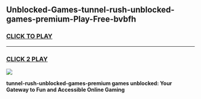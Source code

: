 
## Unblocked-Games-tunnel-rush-unblocked-games-premium-Play-Free-bvbfh
<h3>
<a href="https://premium76.site?title=tunnel-rush-unblocked-games-premium&ref=09A">CLICK TO PLAY</a></h3>
<hr>

<h3>
<a href="https://premium76.site?title=tunnel-rush-unblocked-games-premium&ref=09A">CLICK 2 PLAY</a>
  
</h3>

<a href="https://premium76.site?title=tunnel-rush-unblocked-games-premium&ref=09A"><img src="https://clearcache.store/games.png"></a>


**tunnel-rush-unblocked-games-premium games unblocked: Your Gateway to Fun and Accessible Online Gaming**
